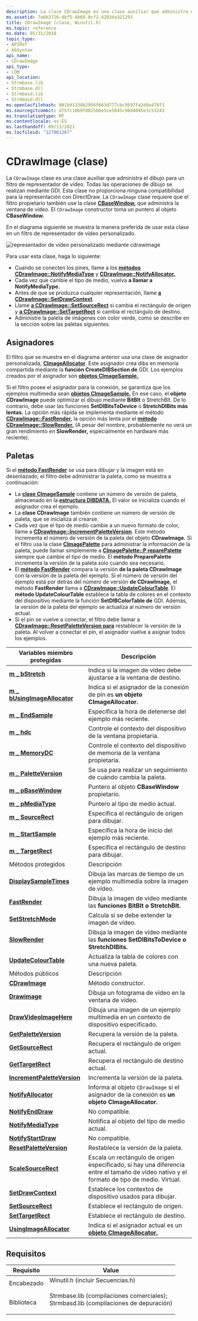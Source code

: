 ```yaml
---
description: La clase CDrawImage es una clase auxiliar que administra el dibujo para un filtro de representador de vídeo.
ms.assetid: 7a6b3726-dbf5-4b60-8cf1-42034a321293
title: CDrawImage (clase, Winutil.h)
ms.topic: reference
ms.date: 05/31/2018
topic_type:
- APIRef
- kbSyntax
api_name:
- CDrawImage
api_type:
- COM
api_location:
- Strmbase.lib
- Strmbase.dll
- Strmbasd.lib
- Strmbasd.dll
ms.openlocfilehash: 001b91338b2956f663d777cbc9597fa2d9a478f3
ms.sourcegitcommit: d75fc10b9f0825bbe5ce5045c90d4045e3c53243
ms.translationtype: MT
ms.contentlocale: es-ES
ms.lasthandoff: 09/13/2021
ms.locfileid: "127061267"
---
```

# <a name="cdrawimage-class"></a>CDrawImage (clase)

La `CDrawImage` clase es una clase auxiliar que administra el dibujo para un filtro de representador de vídeo. Todas las operaciones de dibujo se realizan mediante GDI. Esta clase no proporciona ninguna compatibilidad para la representación con DirectDraw. La `CDrawImage` clase requiere que el filtro propietario también use la clase [**CBaseWindow,**](cbasewindow.md) que administra la ventana de vídeo. El `CDrawImage` constructor toma un puntero al objeto **CBaseWindow.**

En el diagrama siguiente se muestra la manera preferida de usar esta clase en un filtro de representador de vídeo personalizado.

![representador de vídeo personalizado mediante cdrawimage](images/videorenderer.png)

Para usar esta clase, haga lo siguiente:

-   Cuando se conecten los pines, llame a los [**métodos CDrawImage::NotifyMediaType**](cdrawimage-notifymediatype.md) y [**CDrawImage::NotifyAllocator.**](cdrawimage-notifyallocator.md)
-   Cada vez que cambie el tipo de medio, vuelva **a llamar a NotifyMediaType.**
-   Antes de que se produzca cualquier representación, llame [**a CDrawImage::SetDrawContext**](cdrawimage-setdrawcontext.md).
-   Llame [**a CDrawImage::SetSourceRect**](cdrawimage-setsourcerect.md) si cambia el rectángulo de origen y [**a CDrawImage::SetTargetRect**](cdrawimage-settargetrect.md) si cambia el rectángulo de destino.
-   Administre la paleta de imágenes con color verde, como se describe en la sección sobre las paletas siguientes.

## <a name="allocators"></a>Asignadores

El filtro que se muestra en el diagrama anterior usa una clase de asignador personalizada, [**CImageAllocator**](cimageallocator.md). Este asignador crea dibs en memoria compartida mediante la **función CreateDIBSection de** GDI. Los ejemplos creados por el asignador son [**objetos CImageSample.**](cimagesample.md)

Si el filtro posee el asignador para la conexión, se garantiza que los ejemplos multimedia sean [**objetos CImageSample.**](cimagesample.md) En ese caso, el **objeto CDrawImage** puede optimizar el dibujo mediante **BitBlt** o StretchBlt. De lo contrario, debe usar las funciones **SetDIBitsToDevice** o **StretchDIBits más lentas.** La opción más rápida se implementa mediante el método [**CDrawImage::FastRender,**](cdrawimage-fastrender.md) la opción más lenta por el [**método CDrawImage::SlowRender.**](cdrawimage-slowrender.md) (A pesar del nombre, probablemente no verá un gran rendimiento en **SlowRender,** especialmente en hardware más reciente).

## <a name="palettes"></a>Paletas

Si el [**método FastRender**](cdrawimage-fastrender.md) se usa para dibujar y la imagen está en desenlazado, el filtro debe administrar la paleta, como se muestra a continuación:

-   La [**clase CImageSample**](cimagesample.md) contiene un número de versión de paleta, almacenado en la [**estructura DIBDATA.**](dibdata.md) El valor se inicializa cuando el asignador crea el ejemplo.
-   La **clase CDrawImage** también contiene un número de versión de paleta, que se inicializa al crearse.
-   Cada vez que el tipo de medio cambie a un nuevo formato de color, llame a [**CDrawImage::IncrementPaletteVersion**](cdrawimage-incrementpaletteversion.md). Este método incrementa el número de versión de la paleta del objeto **CDrawImage.** Si el filtro usa la clase [**CImagePalette**](cimagepalette.md) para administrar la información de la paleta, puede llamar simplemente a [**CImagePalette::P reparePalette**](cimagepalette-preparepalette.md) siempre que cambie el tipo de medio. El **método PreparePalette** incrementa la versión de la paleta solo cuando sea necesario.
-   El [**método FastRender**](cdrawimage-fastrender.md) compara la versión **de la paleta CDrawImage** con la versión de la paleta del ejemplo. Si el número de versión del ejemplo está por detrás del número de versión **de CDrawImage,** el método **FastRender** llama a [**CDrawImage::UpdateColourTable**](cdrawimage-updatecolourtable.md). El **método UpdateColourTable** establece la tabla de colores en el contexto del dispositivo mediante la función **SetDIBColorTable de** GDI. Además, la versión de la paleta del ejemplo se actualiza al número de versión actual.
-   Si el pin se vuelve a conectar, el filtro debe llamar a [**CDrawImage::ResetPaletteVersion para**](cdrawimage-resetpaletteversion.md) restablecer la versión de la paleta. Al volver a conectar el pin, el asignador vuelve a asignar todos los ejemplos.



| Variables miembro protegidas                                            | Descripción                                                                                                                     |
|-----------------------------------------------------------------------|---------------------------------------------------------------------------------------------------------------------------------|
| [**m \_ bStretch**](cdrawimage-m-bstretch.md)                          | Indica si la imagen de vídeo debe ajustarse a la ventana de destino.                                              |
| [**m \_ bUsingImageAllocator**](cdrawimage-m-busingimageallocator.md)  | Indica si el asignador de la conexión de pin es **un objeto CImageAllocator.**                                         |
| [**m \_ EndSample**](cdrawimage-m-endsample.md)                        | Especifica la hora de detenerse del ejemplo más reciente.                                                                              |
| [**m \_ hdc**](cdrawimage-m-hdc.md)                                    | Controle el contexto del dispositivo de la ventana propietaria.                                                                              |
| [**m \_ MemoryDC**](cdrawimage-m-memorydc.md)                          | Controle el contexto del dispositivo de memoria de la ventana propietaria.                                                                       |
| [**m \_ PaletteVersion**](cdrawimage-m-paletteversion.md)              | Se usa para realizar un seguimiento de cuándo cambia la paleta.                                                                                         |
| [**m \_ pBaseWindow**](cdrawimage-m-pbasewindow.md)                    | Puntero al objeto **CBaseWindow** propietario.                                                                                   |
| [**m \_ pMediaType**](cdrawimage-m-pmediatype.md)                      | Puntero al tipo de medio actual.                                                                                              |
| [**m \_ SourceRect**](cdrawimage-m-sourcerect.md)                      | Especifica el rectángulo de origen para dibujar.                                                                                     |
| [**m \_ StartSample**](cdrawimage-m-startsample.md)                    | Especifica la hora de inicio del ejemplo más reciente.                                                                             |
| [**m \_ TargetRect**](cdrawimage-m-targetrect.md)                      | Especifica el rectángulo de destino para dibujar.                                                                                     |
| Métodos protegidos                                                     | Descripción                                                                                                                     |
| [**DisplaySampleTimes**](cdrawimage-displaysampletimes.md)           | Dibuja las marcas de tiempo de un ejemplo multimedia sobre la imagen de vídeo.                                                              |
| [**FastRender**](cdrawimage-fastrender.md)                           | Dibuja la imagen de vídeo mediante las **funciones BitBlt** **o StretchBlt.**                                                         |
| [**SetStretchMode**](cdrawimage-setstretchmode.md)                   | Calcula si se debe extender la imagen de vídeo.                                                                           |
| [**SlowRender**](cdrawimage-slowrender.md)                           | Dibuja la imagen de vídeo mediante las **funciones SetDIBitsToDevice** **o StretchDIBits.**                                           |
| [**UpdateColourTable**](cdrawimage-updatecolourtable.md)             | Actualiza la tabla de colores con una nueva paleta.                                                                                     |
| Métodos públicos                                                        | Descripción                                                                                                                     |
| [**CDrawImage**](cdrawimage-cdrawimage.md)                           | Método constructor.                                                                                                             |
| [**Drawimage**](cdrawimage-drawimage.md)                             | Dibuja un fotograma de vídeo en la ventana de vídeo.                                                                                        |
| [**DrawVideoImageHere**](cdrawimage-drawvideoimagehere.md)           | Dibuja una imagen de un ejemplo multimedia en un contexto de dispositivo especificado.                                                               |
| [**GetPaletteVersion**](cdrawimage-getpaletteversion.md)             | Recupera la versión de la paleta.                                                                                                  |
| [**GetSourceRect**](cdrawimage-getsourcerect.md)                     | Recupera el rectángulo de origen actual.                                                                                         |
| [**GetTargetRect**](cdrawimage-gettargetrect.md)                     | Recupera el rectángulo de destino actual.                                                                                    |
| [**IncrementPaletteVersion**](cdrawimage-incrementpaletteversion.md) | Incrementa la versión de la paleta.                                                                                                 |
| [**NotifyAllocator**](cdrawimage-notifyallocator.md)                 | Informa al objeto `CDrawImage` si el asignador de la conexión es **un objeto CImageAllocator.**                       |
| [**NotifyEndDraw**](cdrawimage-notifyenddraw.md)                     | No compatible.                                                                                                                  |
| [**NotifyMediaType**](cdrawimage-notifymediatype.md)                 | Notifica al objeto del tipo de medio actual.                                                                                  |
| [**NotifyStartDraw**](cdrawimage-notifystartdraw.md)                 | No compatible.                                                                                                                  |
| [**ResetPaletteVersion**](cdrawimage-resetpaletteversion.md)         | Restablece la versión de la paleta.                                                                                                     |
| [**ScaleSourceRect**](cdrawimage-scalesourcerect.md)                 | Escala un rectángulo de origen especificado, si hay una diferencia entre el tamaño de vídeo nativo y el formato de tipo de medio. Virtual. |
| [**SetDrawContext**](cdrawimage-setdrawcontext.md)                   | Establece los contextos de dispositivo usados para dibujar.                                                                                      |
| [**SetSourceRect**](cdrawimage-setsourcerect.md)                     | Establece el rectángulo de origen.                                                                                                      |
| [**SetTargetRect**](cdrawimage-settargetrect.md)                     | Establece el rectángulo de destino.                                                                                                      |
| [**UsingImageAllocator**](cdrawimage-usingimageallocator.md)         | Indica si el asignador actual es un [**objeto CImageAllocator.**](cimageallocator.md)                                 |



 

## <a name="requirements"></a>Requisitos



| Requisito | Value |
|--------------------|--------------------------------------------------------------------------------------------------------------------------------------------------------------------------------------------|
| Encabezado<br/>  | <dl> <dt>Winutil.h (incluir Secuencias.h)</dt> </dl>                                                                                   |
| Biblioteca<br/> | <dl> <dt>Strmbase.lib (compilaciones comerciales); </dt> <dt>Strmbasd.lib (compilaciones de depuración)</dt> </dl> |



 

 




